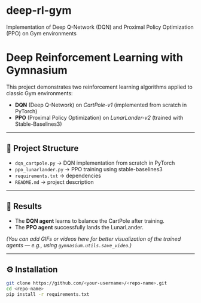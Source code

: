 # deep-rl-gym
Implementation of Deep Q-Network (DQN) and Proximal Policy Optimization (PPO) on Gym environments
# Deep Reinforcement Learning with Gymnasium

This project demonstrates two reinforcement learning algorithms applied to classic Gym environments:

- **DQN** (Deep Q-Network) on *CartPole-v1* (implemented from scratch in PyTorch)  
- **PPO** (Proximal Policy Optimization) on *LunarLander-v2* (trained with Stable-Baselines3)  

---

## 📂 Project Structure

- `dqn_cartpole.py` → DQN implementation from scratch in PyTorch  
- `ppo_lunarlander.py` → PPO training using stable-baselines3  
- `requirements.txt` → dependencies  
- `README.md` → project description  

---

## 🎯 Results
- The **DQN agent** learns to balance the CartPole after training.  
- The **PPO agent** successfully lands the LunarLander.  

*(You can add GIFs or videos here for better visualization of the trained agents — e.g., using `gymnasium.utils.save_video`.)*  

---

## ⚙️ Installation

```bash
git clone https://github.com/<your-username>/<repo-name>.git
cd <repo-name>
pip install -r requirements.txt
